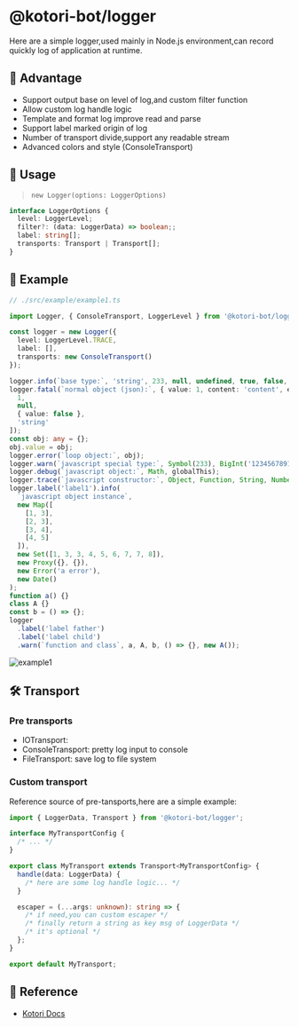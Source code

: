 # @kotori-bot/logger

Here are a simple logger,used mainly in Node.js environment,can record quickly log of application at runtime.

## 🚀 Advantage

- Support output base on level of log,and custom filter function
- Allow custom log handle logic
- Template and format log improve read and parse
- Support label marked origin of log
- Number of transport divide,support any readable stream
- Advanced colors and style (ConsoleTransport)

## 🧩 Usage

> `new Logger(options: LoggerOptions)`

```typescript
interface LoggerOptions {
  level: LoggerLevel;
  filter?: (data: LoggerData) => boolean;;
  label: string[];
  transports: Transport | Transport[];
}
```

## 🌰 Example

```typescript
// ./src/example/example1.ts

import Logger, { ConsoleTransport, LoggerLevel } from '@kotori-bot/logger';

const logger = new Logger({
  level: LoggerLevel.TRACE,
  label: [],
  transports: new ConsoleTransport()
});

logger.info(`base type:`, 'string', 233, null, undefined, true, false, 2.7182818284);
logger.fatal(`normal object (json):`, { value: 1, content: 'content', extends: { value: 2 } }, [
  1,
  null,
  { value: false },
  'string'
]);
const obj: any = {};
obj.value = obj;
logger.error(`loop object:`, obj);
logger.warn(`javascript special type:`, Symbol(233), BigInt('1234567891011121314151617181920'));
logger.debug(`javascript object:`, Math, globalThis);
logger.trace(`javascript constructor:`, Object, Function, String, Number, Boolean, Set, Map, Symbol, Error, Date);
logger.label('label1').info(
  `javascript object instance`,
  new Map([
    [1, 3],
    [2, 3],
    [3, 4],
    [4, 5]
  ]),
  new Set([1, 3, 3, 4, 5, 6, 7, 7, 8]),
  new Proxy({}, {}),
  new Error('a error'),
  new Date()
);
function a() {}
class A {}
const b = () => {};
logger
  .label('label father')
  .label('label child')
  .warn(`function and class`, a, A, b, () => {}, new A());
```

![example1](https://pic.imgdb.cn/item/65c229869f345e8d032c998a.png)

## 🛠️ Transport

### Pre transports

- IOTransport:
- ConsoleTransport: pretty log input to console
- FileTransport: save log to file system

### Custom transport

Reference source of pre-tansports,here are a simple example:

```typescript
import { LoggerData, Transport } from '@kotori-bot/logger';

interface MyTransportConfig {
  /* ... */
}

export class MyTransport extends Transport<MyTransportConfig> {
  handle(data: LoggerData) {
    /* here are some log handle logic... */
  }

  escaper = (...args: unknown): string => {
    /* if need,you can custom escaper */
    /* finally return a string as key msg of LoggerData */
    /* it's optional */
  };
}

export default MyTransport;
```

## 📒 Reference

- [Kotori Docs](https://kotori.js.org/)
